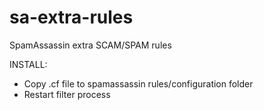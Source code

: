 # sa-extra-rules
SpamAssassin extra SCAM/SPAM rules


INSTALL:
 - Copy .cf file to spamassassin rules/configuration folder
 - Restart filter process
